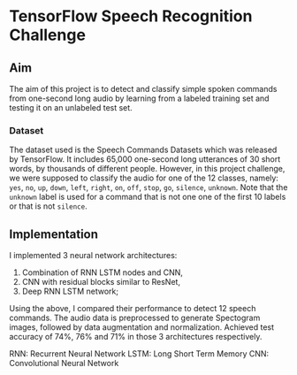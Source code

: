 # TensorFlow Speech Recognition Challenge

## Aim

The aim of this project is to detect and classify simple spoken commands from one-second long audio by learning from a labeled training set and testing it on an unlabeled test set. 

### Dataset

The dataset used is the Speech Commands Datasets which was released by TensorFlow. It includes 65,000 one-second long utterances of 30 short words, by thousands of different people. However, in this project challenge, we were supposed to classify the audio for one of the 12 classes, namely: `yes`, `no`, `up`, `down`, `left`, `right`, `on`, `off`, `stop`, `go`, `silence`, `unknown`. Note that the `unknown` label is used for a command that is not one one of the first 10 labels or that is not `silence`.

## Implementation
I implemented 3 neural network architectures: 
1) Combination of RNN LSTM nodes and CNN, 
2) CNN with residual blocks similar to ResNet, 
3) Deep RNN LSTM network; 

Using the above, I compared their performance to detect 12 speech commands. The audio data is preprocessed to generate Spectogram images, followed by data augmentation and normalization. Achieved test accuracy of 74%, 76% and 71% in those 3 architectures respectively.

RNN: Recurrent Neural Network
LSTM: Long Short Term Memory
CNN: Convolutional Neural Network
